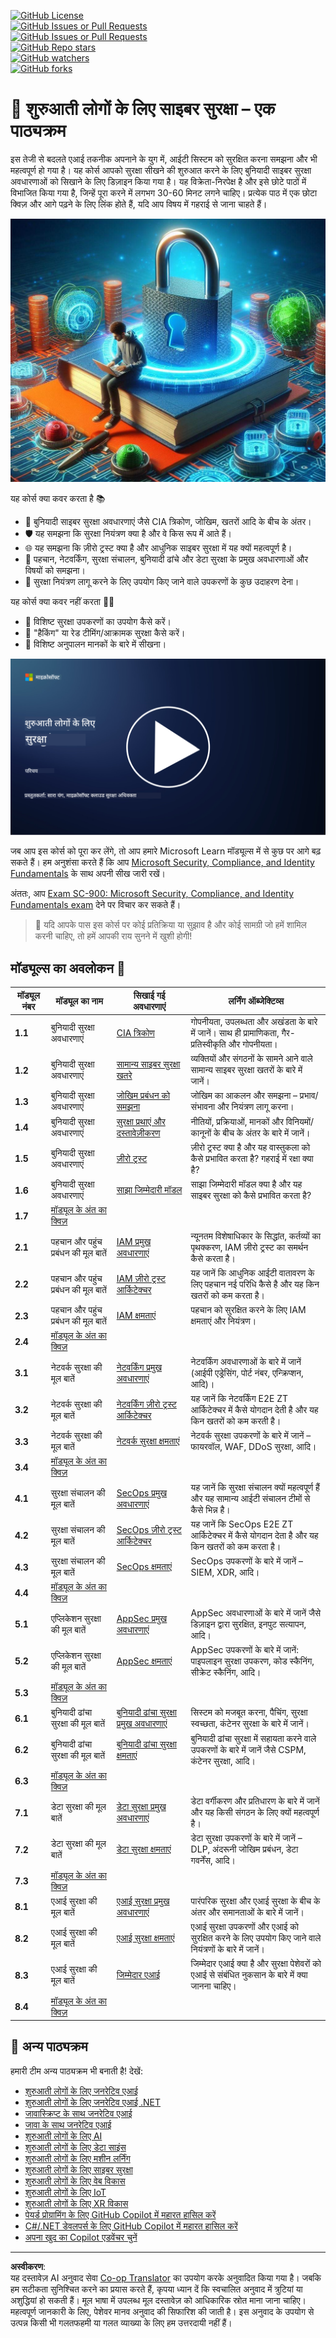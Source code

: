 <!--
CO_OP_TRANSLATOR_METADATA:
{
  "original_hash": "0f9381fb23638f9341416474ce3c1563",
  "translation_date": "2025-09-03T18:10:31+00:00",
  "source_file": "README.md",
  "language_code": "hi"
}
-->
[![GitHub License](https://img.shields.io/github/license/microsoft/Security-101)](https://github.com/microsoft/Security-101/blob/main/LICENSE)  
[![GitHub Issues or Pull Requests](https://img.shields.io/github/issues-pr/microsoft/Security-101)](https://github.com/microsoft/Security-101/pulls)  
[![GitHub Issues or Pull Requests](https://img.shields.io/github/issues/microsoft/Security-101)](https://github.com/microsoft/Security-101/issues)  
[![GitHub Repo stars](https://img.shields.io/github/stars/microsoft/Security-101)](https://github.com/microsoft/Security-101/stargazers)  
[![GitHub watchers](https://img.shields.io/github/watchers/microsoft/Security-101)](https://github.com/microsoft/Security-101/watchers)  
[![GitHub forks](https://img.shields.io/github/forks/microsoft/Security-101)](https://github.com/microsoft/Security-101/forks)  

# 🚀 शुरुआती लोगों के लिए साइबर सुरक्षा – एक पाठ्यक्रम  

इस तेजी से बदलते एआई तकनीक अपनाने के युग में, आईटी सिस्टम को सुरक्षित करना समझना और भी महत्वपूर्ण हो गया है। यह कोर्स आपको सुरक्षा सीखने की शुरुआत करने के लिए बुनियादी साइबर सुरक्षा अवधारणाओं को सिखाने के लिए डिज़ाइन किया गया है। यह विक्रेता-निरपेक्ष है और इसे छोटे पाठों में विभाजित किया गया है, जिन्हें पूरा करने में लगभग 30-60 मिनट लगने चाहिए। प्रत्येक पाठ में एक छोटा क्विज़ और आगे पढ़ने के लिए लिंक होते हैं, यदि आप विषय में गहराई से जाना चाहते हैं।  

![शुरुआती लोगों के लिए साइबर सुरक्षा](../../translated_images/banner.cc5b05d7e5deed065123ba68678b48cbbfe411cb264c09cec64f58eda064a28a.hi.jpg)  

यह कोर्स क्या कवर करता है 📚  

- 🔐 बुनियादी साइबर सुरक्षा अवधारणाएं जैसे CIA त्रिकोण, जोखिम, खतरों आदि के बीच के अंतर।  
- 🛡️ यह समझना कि सुरक्षा नियंत्रण क्या है और वे किस रूप में आते हैं।  
- 🌐 यह समझना कि ज़ीरो ट्रस्ट क्या है और आधुनिक साइबर सुरक्षा में यह क्यों महत्वपूर्ण है।  
- 🔑 पहचान, नेटवर्किंग, सुरक्षा संचालन, बुनियादी ढांचे और डेटा सुरक्षा के प्रमुख अवधारणाओं और विषयों को समझना।  
- 🔧 सुरक्षा नियंत्रण लागू करने के लिए उपयोग किए जाने वाले उपकरणों के कुछ उदाहरण देना।  

यह कोर्स क्या कवर नहीं करता 🙅‍♂️  

- 🚫 विशिष्ट सुरक्षा उपकरणों का उपयोग कैसे करें।  
- 🚫 "हैकिंग" या रेड टीमिंग/आक्रामक सुरक्षा कैसे करें।  
- 🚫 विशिष्ट अनुपालन मानकों के बारे में सीखना।  

[![वीडियो देखें](../../translated_images/intro_placeholder.f42382df518f233a1ea3cb1c82ae8f92732bc3ac4ac2b3138cb561d24ca91df5.hi.png)](https://learn-video.azurefd.net/vod/player?id=a0fe1cef-c064-4d59-97a9-e89e12a99b4d)  

जब आप इस कोर्स को पूरा कर लेंगे, तो आप हमारे Microsoft Learn मॉड्यूल्स में से कुछ पर आगे बढ़ सकते हैं। हम अनुशंसा करते हैं कि आप [Microsoft Security, Compliance, and Identity Fundamentals](https://learn.microsoft.com/training/paths/describe-concepts-of-security-compliance-identity/?WT.mc_id=academic-96948-sayoung) के साथ अपनी सीख जारी रखें।  

अंततः, आप [Exam SC-900: Microsoft Security, Compliance, and Identity Fundamentals exam](https://learn.microsoft.com/credentials/certifications/exams/sc-900/?WT.mc_id=academic-96948-sayoung) देने पर विचार कर सकते हैं।  

> 💁 यदि आपके पास इस कोर्स पर कोई प्रतिक्रिया या सुझाव है और कोई सामग्री जो हमें शामिल करनी चाहिए, तो हमें आपकी राय सुनने में खुशी होगी!  

## मॉड्यूल्स का अवलोकन 📝  

| **मॉड्यूल नंबर** | **मॉड्यूल का नाम**                        | **सिखाई गई अवधारणाएं**               | **लर्निंग ऑब्जेक्टिव्स**                                                                                          |  
|-------------------|-------------------------------------------|--------------------------------------|-----------------------------------------------------------------------------------------------------------------|  
| **1.1**           | बुनियादी सुरक्षा अवधारणाएं                | [CIA त्रिकोण](https://github.com/microsoft/Security-101/blob/main/1.1%20The%20CIA%20triad%20and%20other%20key%20concepts.md)                        | गोपनीयता, उपलब्धता और अखंडता के बारे में जानें। साथ ही प्रामाणिकता, गैर-प्रतिस्वीकृति और गोपनीयता। |  
| **1.2**           | बुनियादी सुरक्षा अवधारणाएं                | [सामान्य साइबर सुरक्षा खतरे](https://github.com/microsoft/Security-101/blob/main/1.2%20Common%20cybersecurity%20threats.md)        | व्यक्तियों और संगठनों के सामने आने वाले सामान्य साइबर सुरक्षा खतरों के बारे में जानें।                             |  
| **1.3**           | बुनियादी सुरक्षा अवधारणाएं                | [जोखिम प्रबंधन को समझना](https://github.com/microsoft/Security-101/blob/main/1.3%20Understanding%20risk%20management.md)       | जोखिम का आकलन और समझना – प्रभाव/संभावना और नियंत्रण लागू करना।                                                                                                               | |  
| **1.4**           | बुनियादी सुरक्षा अवधारणाएं                | [सुरक्षा प्रथाएं और दस्तावेज़ीकरण](https://github.com/microsoft/Security-101/blob/main/1.4%20Security%20practices%20and%20documentation.md) | नीतियों, प्रक्रियाओं, मानकों और विनियमों/कानूनों के बीच के अंतर के बारे में जानें।                         |  
| **1.5**           | बुनियादी सुरक्षा अवधारणाएं                | [ज़ीरो ट्रस्ट](https://github.com/microsoft/Security-101/blob/main/1.5%20Zero%20trust.md)                           | ज़ीरो ट्रस्ट क्या है और यह वास्तुकला को कैसे प्रभावित करता है? गहराई में रक्षा क्या है?                   |  
| **1.6**           | बुनियादी सुरक्षा अवधारणाएं                | [साझा जिम्मेदारी मॉडल](https://github.com/microsoft/Security-101/blob/main/1.6%20Shared%20responsibility%20model.md)                           | साझा जिम्मेदारी मॉडल क्या है और यह साइबर सुरक्षा को कैसे प्रभावित करता है?                  |  
| **1.7**           | [मॉड्यूल के अंत का क्विज़](https://github.com/microsoft/Security-101/blob/main/1.7%20End%20of%20module%20quiz.md)                        |                                      |                                                                                                                 |  
| **2.1**           | पहचान और पहुंच प्रबंधन की मूल बातें       | [IAM प्रमुख अवधारणाएं](https://github.com/microsoft/Security-101/blob/main/2.1%20IAM%20key%20concepts.md)                     | न्यूनतम विशेषाधिकार के सिद्धांत, कर्तव्यों का पृथक्करण, IAM ज़ीरो ट्रस्ट का समर्थन कैसे करता है।               |  
| **2.2**           | पहचान और पहुंच प्रबंधन की मूल बातें       | [IAM ज़ीरो ट्रस्ट आर्किटेक्चर](https://github.com/microsoft/Security-101/blob/main/2.2%20IAM%20zero%20trust%20architecture.md)          | यह जानें कि आधुनिक आईटी वातावरण के लिए पहचान नई परिधि कैसे है और यह किन खतरों को कम करता है।          |  
| **2.3**           | पहचान और पहुंच प्रबंधन की मूल बातें       | [IAM क्षमताएं](https://github.com/microsoft/Security-101/blob/main/2.3%20IAM%20capabilities.md)                     | पहचान को सुरक्षित करने के लिए IAM क्षमताएं और नियंत्रण।                                                  |  
| **2.4**           | [मॉड्यूल के अंत का क्विज़](https://github.com/microsoft/Security-101/blob/main/2.4%20End%20of%20module%20quiz.md)                        |                                      |                                                                                                                 |  
| **3.1**           | नेटवर्क सुरक्षा की मूल बातें              | [नेटवर्किंग प्रमुख अवधारणाएं](https://github.com/microsoft/Security-101/blob/main/3.1%20Networking%20key%20concepts.md)              | नेटवर्किंग अवधारणाओं के बारे में जानें (आईपी एड्रेसिंग, पोर्ट नंबर, एन्क्रिप्शन, आदि)।                                 |  
| **3.2**           | नेटवर्क सुरक्षा की मूल बातें              | [नेटवर्किंग ज़ीरो ट्रस्ट आर्किटेक्चर](https://github.com/microsoft/Security-101/blob/main/3.2%20Networking%20zero%20trust%20architecture.md)   | यह जानें कि नेटवर्किंग E2E ZT आर्किटेक्चर में कैसे योगदान देती है और यह किन खतरों को कम करती है।                  |  
| **3.3**           | नेटवर्क सुरक्षा की मूल बातें              | [नेटवर्क सुरक्षा क्षमताएं](https://github.com/microsoft/Security-101/blob/main/3.3%20Network%20security%20capabilities.md)        | नेटवर्क सुरक्षा उपकरणों के बारे में जानें – फायरवॉल, WAF, DDoS सुरक्षा, आदि।                                    |  
| **3.4**           | [मॉड्यूल के अंत का क्विज़](https://github.com/microsoft/Security-101/blob/main/3.4%20End%20of%20module%20quiz.md)                        |                                      |                                                                                                                 |  
| **4.1**           | सुरक्षा संचालन की मूल बातें               | [SecOps प्रमुख अवधारणाएं](https://github.com/microsoft/Security-101/blob/main/4.1%20SecOps%20key%20concepts.md)                  | यह जानें कि सुरक्षा संचालन क्यों महत्वपूर्ण हैं और यह सामान्य आईटी संचालन टीमों से कैसे भिन्न है।                  |  
| **4.2**           | सुरक्षा संचालन की मूल बातें               | [SecOps ज़ीरो ट्रस्ट आर्किटेक्चर](https://github.com/microsoft/Security-101/blob/main/4.2%20SecOps%20zero%20trust%20architecture.md)       | यह जानें कि SecOps E2E ZT आर्किटेक्चर में कैसे योगदान देता है और यह किन खतरों को कम करता है।                      |  
| **4.3**           | सुरक्षा संचालन की मूल बातें               | [SecOps क्षमताएं](https://github.com/microsoft/Security-101/blob/main/4.3%20SecOps%20capabilities.md)                  | SecOps उपकरणों के बारे में जानें – SIEM, XDR, आदि।                                                                    |  
| **4.4**           | [मॉड्यूल के अंत का क्विज़](https://github.com/microsoft/Security-101/blob/main/4.4%20End%20of%20module%20quiz.md)                        |                                      |                                                                                                                 |  
| **5.1**           | एप्लिकेशन सुरक्षा की मूल बातें            | [AppSec प्रमुख अवधारणाएं](https://github.com/microsoft/Security-101/blob/main/5.1%20AppSec%20key%20concepts.md)                  | AppSec अवधारणाओं के बारे में जानें जैसे डिज़ाइन द्वारा सुरक्षित, इनपुट सत्यापन, आदि।                                    |  
| **5.2**           | एप्लिकेशन सुरक्षा की मूल बातें            | [AppSec क्षमताएं](https://github.com/microsoft/Security-101/blob/main/5.2%20AppSec%20key%20capabilities.md)                  | AppSec उपकरणों के बारे में जानें: पाइपलाइन सुरक्षा उपकरण, कोड स्कैनिंग, सीक्रेट स्कैनिंग, आदि।                       |  
| **5.3**           | [मॉड्यूल के अंत का क्विज़](https://github.com/microsoft/Security-101/blob/main/5.3%20End%20of%20module%20quiz.md)                        |                                      |                                                                                                                 |  
| **6.1**           | बुनियादी ढांचा सुरक्षा की मूल बातें       | [बुनियादी ढांचा सुरक्षा प्रमुख अवधारणाएं](https://github.com/microsoft/Security-101/blob/main/6.1%20Infrastructure%20security%20key%20concepts.md) | सिस्टम को मजबूत करना, पैचिंग, सुरक्षा स्वच्छता, कंटेनर सुरक्षा के बारे में जानें।                                  |  
| **6.2**           | बुनियादी ढांचा सुरक्षा की मूल बातें       | [बुनियादी ढांचा सुरक्षा क्षमताएं](https://github.com/microsoft/Security-101/blob/main/6.2%20Infrastructure%20security%20capabilities.md) | बुनियादी ढांचा सुरक्षा में सहायता करने वाले उपकरणों के बारे में जानें जैसे CSPM, कंटेनर सुरक्षा, आदि।            |  
| **6.3**           | [मॉड्यूल के अंत का क्विज़](https://github.com/microsoft/Security-101/blob/main/6.3%20End%20of%20module%20quiz.md)                        |                                      |                                                                                                                 |  
| **7.1**           | डेटा सुरक्षा की मूल बातें                 | [डेटा सुरक्षा प्रमुख अवधारणाएं](https://github.com/microsoft/Security-101/blob/main/7.1%20Data%20security%20key%20concepts.md)           | डेटा वर्गीकरण और प्रतिधारण के बारे में जानें और यह किसी संगठन के लिए क्यों महत्वपूर्ण है।                     |  
| **7.2**           | डेटा सुरक्षा की मूल बातें                 | [डेटा सुरक्षा क्षमताएं](https://github.com/microsoft/Security-101/blob/main/7.2%20Data%20security%20capabilities.md)           | डेटा सुरक्षा उपकरणों के बारे में जानें – DLP, अंदरूनी जोखिम प्रबंधन, डेटा गवर्नेंस, आदि।                          |  
| **7.3**           | [मॉड्यूल के अंत का क्विज़](https://github.com/microsoft/Security-101/blob/main/7.3%20End%20of%20module%20quiz.md)                        |                                      |                                                                                                                 |  
| **8.1**           | एआई सुरक्षा की मूल बातें                  | [एआई सुरक्षा प्रमुख अवधारणाएं](https://github.com/microsoft/Security-101/blob/main/8.1%20AI%20security%20key%20concepts.md)          | पारंपरिक सुरक्षा और एआई सुरक्षा के बीच के अंतर और समानताओं के बारे में जानें।                 |  
| **8.2**           | एआई सुरक्षा की मूल बातें                  | [एआई सुरक्षा क्षमताएं](https://github.com/microsoft/Security-101/blob/main/8.2%20AI%20security%20capabilities.md)           | एआई सुरक्षा उपकरणों और एआई को सुरक्षित करने के लिए उपयोग किए जाने वाले नियंत्रणों के बारे में जानें।                         |  
| **8.3**           | एआई सुरक्षा की मूल बातें                  | [जिम्मेदार एआई](https://github.com/microsoft/Security-101/blob/main/8.3%20Responsible%20AI.md)          | जिम्मेदार एआई क्या है और सुरक्षा पेशेवरों को एआई से संबंधित नुकसान के बारे में क्या जानना चाहिए।                          |  
| **8.4**           | [मॉड्यूल के अंत का क्विज़](https://github.com/microsoft/Security-101/blob/main/8.4%20End%20of%20module%20quiz.md)                        |                                      |                                                                                                                 |  

## 🎒 अन्य पाठ्यक्रम  

हमारी टीम अन्य पाठ्यक्रम भी बनाती है! देखें:  

- [शुरुआती लोगों के लिए जनरेटिव एआई](https://aka.ms/genai-beginners)  
- [शुरुआती लोगों के लिए जनरेटिव एआई .NET](https://github.com/microsoft/Generative-AI-for-beginners-dotnet)  
- [जावास्क्रिप्ट के साथ जनरेटिव एआई](https://github.com/microsoft/generative-ai-with-javascript)  
- [जावा के साथ जनरेटिव एआई](https://github.com/microsoft/Generative-AI-for-beginners-java)  
- [शुरुआती लोगों के लिए AI](https://aka.ms/ai-beginners)  
- [शुरुआती लोगों के लिए डेटा साइंस](https://aka.ms/datascience-beginners)  
- [शुरुआती लोगों के लिए मशीन लर्निंग](https://aka.ms/ml-beginners)  
- [शुरुआती लोगों के लिए साइबर सुरक्षा](https://github.com/microsoft/Security-101)  
- [शुरुआती लोगों के लिए वेब विकास](https://aka.ms/webdev-beginners)  
- [शुरुआती लोगों के लिए IoT](https://aka.ms/iot-beginners)  
- [शुरुआती लोगों के लिए XR विकास](https://github.com/microsoft/xr-development-for-beginners)  
- [पेयर्ड प्रोग्रामिंग के लिए GitHub Copilot में महारत हासिल करें](https://github.com/microsoft/Mastering-GitHub-Copilot-for-Paired-Programming)  
- [C#/.NET डेवलपर्स के लिए GitHub Copilot में महारत हासिल करें](https://github.com/microsoft/mastering-github-copilot-for-dotnet-csharp-developers)  
- [अपना खुद का Copilot एडवेंचर चुनें](https://github.com/microsoft/CopilotAdventures)  

---

**अस्वीकरण**:  
यह दस्तावेज़ AI अनुवाद सेवा [Co-op Translator](https://github.com/Azure/co-op-translator) का उपयोग करके अनुवादित किया गया है। जबकि हम सटीकता सुनिश्चित करने का प्रयास करते हैं, कृपया ध्यान दें कि स्वचालित अनुवाद में त्रुटियां या अशुद्धियां हो सकती हैं। मूल भाषा में उपलब्ध मूल दस्तावेज़ को आधिकारिक स्रोत माना जाना चाहिए। महत्वपूर्ण जानकारी के लिए, पेशेवर मानव अनुवाद की सिफारिश की जाती है। इस अनुवाद के उपयोग से उत्पन्न किसी भी गलतफहमी या गलत व्याख्या के लिए हम उत्तरदायी नहीं हैं।